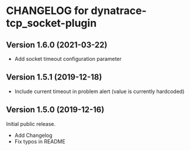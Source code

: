 # CHANGELOG for dynatrace-tcp_socket-plugin

## Version 1.6.0 (2021-03-22)

- Add socket timeout configuration parameter

## Version 1.5.1 (2019-12-18)

- Include current timeout in problem alert (value is currently hardcoded)

## Version 1.5.0 (2019-12-16)

Initial public release.

- Add Changelog
- Fix typos in README
